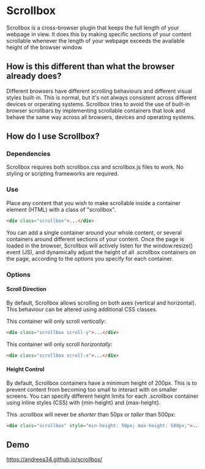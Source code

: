 # Scrollbox

Scrollbox is a cross-browser plugin that keeps the full length of your webpage in view. It does this by making specific sections of your content scrollable whenever the length of your webpage exceeds the available height of the browser window.

## How is this different than what the browser already does?

Different browsers have different scrolling behaviours and different visual styles built-in. This is normal, but it's not always consistent across different devices or orperating systems. Scrollbox tries to avoid the use of built-in browser scrollbars by implementing scrollable containers that look and behave the same way across all browsers, devices and operating systems.

## How do I use Scrollbox?

### Dependencies

Scrollbox requires both scrollbox.css and scrollbox.js files to work. No styling or scripting frameworks are required.

### Use

Place any content that you wish to make scrollable inside a container element (HTML) with a class of "scrollbox".

```html
<div class="scrollbox">...</div>
```

You can add a single container around your whole content, or several containers around different sections of your content. Once the page is loaded in the browser, Scrollbox will actively listen for the window.resize() event (JS), and dynamically adjust the height of all .scrollbox containers on the page, according to the options you specify for each container.

### Options

#### Scroll Direction

By default, Scrollbox allows scrolling on both axes (vertical and horizontal). This behaviour can be altered using additional CSS classes.

This container will only scroll _vertically_:

```html
<div class="scrollbox scroll-y">...</div>
```

This container will only scroll _horizontally_:

```html
<div class="scrollbox scroll-x">...</div>
```

#### Height Control

By default, Scrollbox containers have a minimum height of 200px. This is to prevent content from becoming too small to interact with on smaller screens. You can specify different height limits for each .scrollbox container using inline styles (CSS) with {min-height} and {max-height}.

This .scrollbox will never be _shorter_ than 50px or _taller_ than 500px:

```html
<div class="scrollbox" style="min-height: 50px; max-height: 500px;">...</div>
```

## Demo
https://andreea34.github.io/scrollbox/
